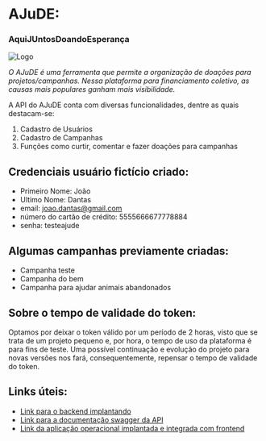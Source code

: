# AJuDE:
### AquiJUntosDoandoEsperança
![Logo](https://bizcool.com.br/wp-content/uploads/2018/01/crowdfunding-blog-bizcool.jpg)

*O AJuDE é uma ferramenta que permite a organização de doações para projetos/campanhas. Nessa plataforma para financiamento coletivo, as causas mais populares ganham mais visibilidade.*

A API do AJuDE conta com diversas funcionalidades, dentre as quais destacam-se:
1. Cadastro de Usuários
2. Cadastro de Campanhas
3. Funções como curtir, comentar e fazer doações para campanhas

## Credenciais usuário fictício criado:
* Primeiro Nome: João
* Ultimo Nome: Dantas
* email: joao.dantas@gmail.com
* número do cartão de crédito: 5555666677778884
* senha: testeajude

## Algumas campanhas previamente criadas:
* Campanha teste
* Campanha do bem
* Campanha para ajudar animais abandonados

## Sobre o tempo de validade do token:
Optamos por deixar o token válido por um período de 2 horas, visto que se trata de um projeto pequeno e, por hora, o tempo de uso da plataforma é para fins de teste. Uma possível continuação e evolução do projeto para novas versões nos fará, consequentemente, repensar o tempo de validade do token.

## Links úteis:
* [Link para o backend implantando](https://ajude-api.herokuapp.com/)
* [Link para a documentação swagger da API](http://ajude-api.herokuapp.com/api/swagger-ui.html)
* [Link da aplicação operacional implantada e integrada com frontend](https://danilomfreitas.github.io/)
